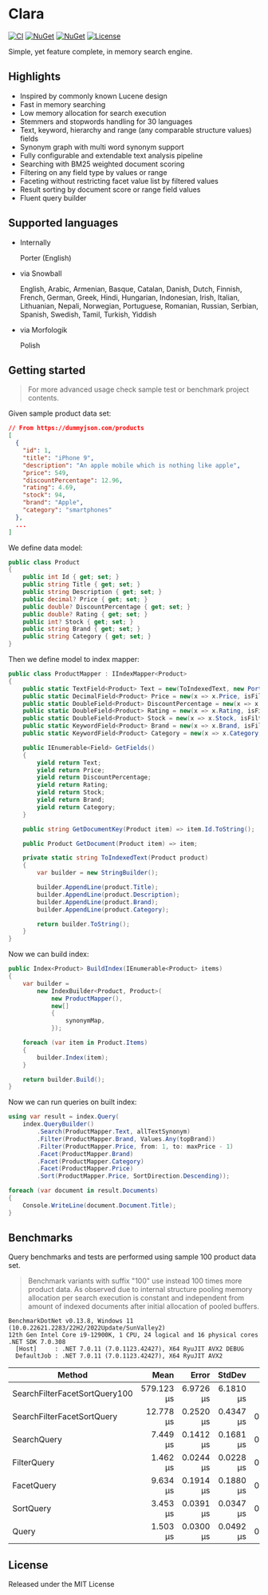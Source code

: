 ﻿# Clara

[![CI](https://dev.azure.com/molesinski/Clara/_apis/build/status/Clara?branchName=master)](https://dev.azure.com/molesinski/Clara/_build/latest?definitionId=1&branchName=master)
[![NuGet](https://img.shields.io/nuget/dt/clara.svg)](https://www.nuget.org/packages/clara) 
[![NuGet](https://img.shields.io/nuget/v/clara.svg)](https://www.nuget.org/packages/clara)
[![License](https://img.shields.io/github/license/molesinski/clara.svg)](https://github.com/molesinski/clara/blob/master/LICENSE)

Simple, yet feature complete, in memory search engine.

## Highlights

* Inspired by commonly known Lucene design
* Fast in memory searching
* Low memory allocation for search execution
* Stemmers and stopwords handling for 30 languages
* Text, keyword, hierarchy and range (any comparable structure values) fields
* Synonym graph with multi word synonym support
* Fully configurable and extendable text analysis pipeline
* Searching with BM25 weighted document scoring
* Filtering on any field type by values or range
* Faceting without restricting facet value list by filtered values
* Result sorting by document score or range field values
* Fluent query builder

## Supported languages

* Internally

  Porter (English)

* via Snowball

  English, Arabic, Armenian, Basque, Catalan, Danish, Dutch, Finnish, French, German, Greek, Hindi,
  Hungarian, Indonesian, Irish, Italian, Lithuanian, Nepali, Norwegian, Portuguese, Romanian, Russian,
  Serbian, Spanish, Swedish, Tamil, Turkish, Yiddish

* via Morfologik

  Polish

## Getting started

> For more advanced usage check sample test or benchmark project contents.

Given sample product data set:

```json
// From https://dummyjson.com/products
[
  {
    "id": 1,
    "title": "iPhone 9",
    "description": "An apple mobile which is nothing like apple",
    "price": 549,
    "discountPercentage": 12.96,
    "rating": 4.69,
    "stock": 94,
    "brand": "Apple",
    "category": "smartphones"
  },
  ...
]

```

We define data model:

```csharp
public class Product
{
    public int Id { get; set; }
    public string Title { get; set; }
    public string Description { get; set; }
    public decimal? Price { get; set; }
    public double? DiscountPercentage { get; set; }
    public double? Rating { get; set; }
    public int? Stock { get; set; }
    public string Brand { get; set; }
    public string Category { get; set; }
}
```

Then we define model to index mapper:

```csharp
public class ProductMapper : IIndexMapper<Product>
{
    public static TextField<Product> Text = new(ToIndexedText, new PorterAnalyzer());
    public static DecimalField<Product> Price = new(x => x.Price, isFilterable: true, isFacetable: true, isSortable: true);
    public static DoubleField<Product> DiscountPercentage = new(x => x.DiscountPercentage, isFilterable: true, isFacetable: true, isSortable: true);
    public static DoubleField<Product> Rating = new(x => x.Rating, isFilterable: true, isFacetable: true, isSortable: true);
    public static DoubleField<Product> Stock = new(x => x.Stock, isFilterable: true, isFacetable: true, isSortable: true);
    public static KeywordField<Product> Brand = new(x => x.Brand, isFilterable: true, isFacetable: true);
    public static KeywordField<Product> Category = new(x => x.Category, isFilterable: true, isFacetable: true);

    public IEnumerable<Field> GetFields()
    {
        yield return Text;
        yield return Price;
        yield return DiscountPercentage;
        yield return Rating;
        yield return Stock;
        yield return Brand;
        yield return Category;
    }

    public string GetDocumentKey(Product item) => item.Id.ToString();

    public Product GetDocument(Product item) => item;

    private static string ToIndexedText(Product product)
    {
        var builder = new StringBuilder();

        builder.AppendLine(product.Title);
        builder.AppendLine(product.Description);
        builder.AppendLine(product.Brand);
        builder.AppendLine(product.Category);

        return builder.ToString();
    }
}
```

Now we can build index:

```csharp
public Index<Product> BuildIndex(IEnumerable<Product> items)
{
    var builder =
        new IndexBuilder<Product, Product>(
            new ProductMapper(),
            new[]
            {
                synonymMap,
            });

    foreach (var item in Product.Items)
    {
        builder.Index(item);
    }

    return builder.Build();
}
```

Now we can run queries on built index:

```csharp
using var result = index.Query(
    index.QueryBuilder()
        .Search(ProductMapper.Text, allTextSynonym)
        .Filter(ProductMapper.Brand, Values.Any(topBrand))
        .Filter(ProductMapper.Price, from: 1, to: maxPrice - 1)
        .Facet(ProductMapper.Brand)
        .Facet(ProductMapper.Category)
        .Facet(ProductMapper.Price)
        .Sort(ProductMapper.Price, SortDirection.Descending));

foreach (var document in result.Documents)
{
    Console.WriteLine(document.Document.Title);
}
```

## Benchmarks

Query benchmarks and tests are performed using sample 100 product data set.

> Benchmark variants with suffix "100" use instead 100 times more product data. As observed due
> to internal structure pooling memory allocation per search execution is constant and independent
> from amount of indexed documents after initial allocation of pooled buffers.

```
BenchmarkDotNet v0.13.8, Windows 11 (10.0.22621.2283/22H2/2022Update/SunValley2)
12th Gen Intel Core i9-12900K, 1 CPU, 24 logical and 16 physical cores
.NET SDK 7.0.308
  [Host]     : .NET 7.0.11 (7.0.1123.42427), X64 RyuJIT AVX2 DEBUG
  DefaultJob : .NET 7.0.11 (7.0.1123.42427), X64 RyuJIT AVX2
```

| Method                        | Mean       | Error     | StdDev    | Gen0   | Allocated |
|------------------------------ |-----------:|----------:|----------:|-------:|----------:|
| SearchFilterFacetSortQuery100 | 579.123 μs | 6.9726 μs | 6.1810 μs |      - |    1473 B |
| SearchFilterFacetSortQuery    |  12.778 μs | 0.2520 μs | 0.4347 μs | 0.0916 |    1472 B |
| SearchQuery                   |   7.449 μs | 0.1412 μs | 0.1681 μs | 0.0305 |     704 B |
| FilterQuery                   |   1.462 μs | 0.0244 μs | 0.0228 μs | 0.0458 |     720 B |
| FacetQuery                    |   9.634 μs | 0.1914 μs | 0.1880 μs | 0.0305 |     536 B |
| SortQuery                     |   3.453 μs | 0.0391 μs | 0.0347 μs | 0.0229 |     408 B |
| Query                         |   1.503 μs | 0.0300 μs | 0.0492 μs | 0.0191 |     312 B |

## License

Released under the MIT License
